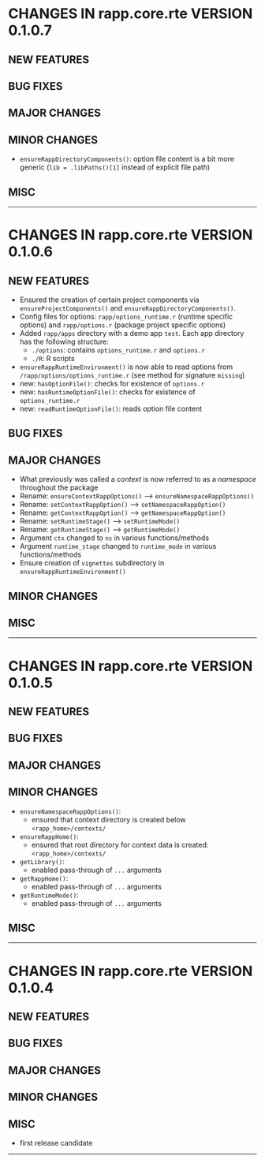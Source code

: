 # CHANGES IN rapp.core.rte VERSION 0.1.0.7

## NEW FEATURES

## BUG FIXES

## MAJOR CHANGES

## MINOR CHANGES

- `ensureRappDirectoryComponents()`:
  option file content is a bit more generic (`lib = .libPaths()[1]` instead
  of explicit file path)

## MISC 

-----

# CHANGES IN rapp.core.rte VERSION 0.1.0.6

## NEW FEATURES

- Ensured the creation of certain project components via 
  `ensureProjectComponents()` and `ensureRappDirectoryComponents()`.
- Config files for options: `rapp/options_runtime.r` (runtime specific options) and `rapp/options.r` (package project specific options)
- Added `rapp/apps` directory with a demo app `test`. Each app directory has
  the following structure: 
  - `./options`: contains `options_runtime.r` and `options.r`
  - `./R`: R scripts
- `ensureRappRuntimeEnvironment()` is now able to read options from 
  `/rapp/options/options_runtime.r` (see method for signature `missing`)
- new: `hasOptionFile()`: checks for existence of `options.r`
- new: `hasRuntimeOptionFile()`: checks for existence of `options_runtime.r`
- new: `readRuntimeOptionFile()`: reads option file content

## BUG FIXES

## MAJOR CHANGES

- What previously was called a *context*  is now referred to as a *namespace* 
throughout the package
- Rename: `ensureContextRappOptions()` --> `ensureNamespaceRappOptions()`
- Rename: `setContextRappOption()` --> `setNamespaceRappOption()`
- Rename: `getContextRappOption()` --> `getNamespaceRappOption()`
- Rename: `setRuntimeStage()` --> `setRuntimeMode()`
- Rename: `getRuntimeStage()` --> `getRuntimeMode()`
- Argument `ctx` changed to `ns` in various functions/methods
- Argument `runtime_stage` changed to `runtime_mode` in various functions/methods
- Ensure creation of `vignettes` subdirectory in `ensureRappRuntimeEnvironment()`

## MINOR CHANGES
  
## MISC 

-----

# CHANGES IN rapp.core.rte VERSION 0.1.0.5

## NEW FEATURES

## BUG FIXES

## MAJOR CHANGES

## MINOR CHANGES

- `ensureNamespaceRappOptions()`:
  - ensured that context directory is created below `<rapp_home>/contexts/`
- `ensureRappHome()`:
  - ensured that root directory for context data is created: `<rapp_home>/contexts/`
- `getLibrary()`: 
  - enabled pass-through of `...` arguments 
- `getRappHome()`: 
  - enabled pass-through of `...` arguments 
- `getRuntimeMode()`: 
  - enabled pass-through of `...` arguments 
  
## MISC 

-----

# CHANGES IN rapp.core.rte VERSION 0.1.0.4

## NEW FEATURES

## BUG FIXES

## MAJOR CHANGES

## MINOR CHANGES

## MISC 

- first release candidate

-----